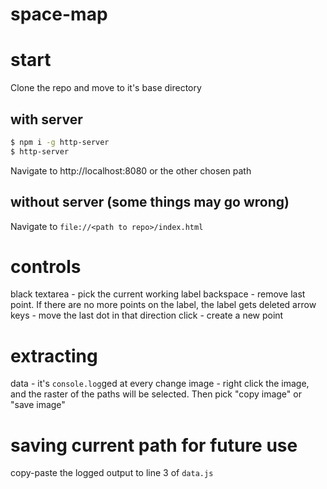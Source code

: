 # space-map

# start

Clone the repo and move to it's base directory

## with server

```bash
$ npm i -g http-server
$ http-server
```

Navigate to http://localhost:8080 or the other chosen path

## without server (some things may go wrong)

Navigate to `file://<path to repo>/index.html`

# controls

black textarea - pick the current working label 
backspace - remove last point. If there are no more points on the label, the label gets deleted
arrow keys - move the last dot in that direction
click - create a new point

# extracting

data - it's `console.log`ged at every change
image - right click the image, and the raster of the paths will be selected. Then pick "copy image" or "save image"

# saving current path for future use

copy-paste the logged output to line 3 of `data.js`
